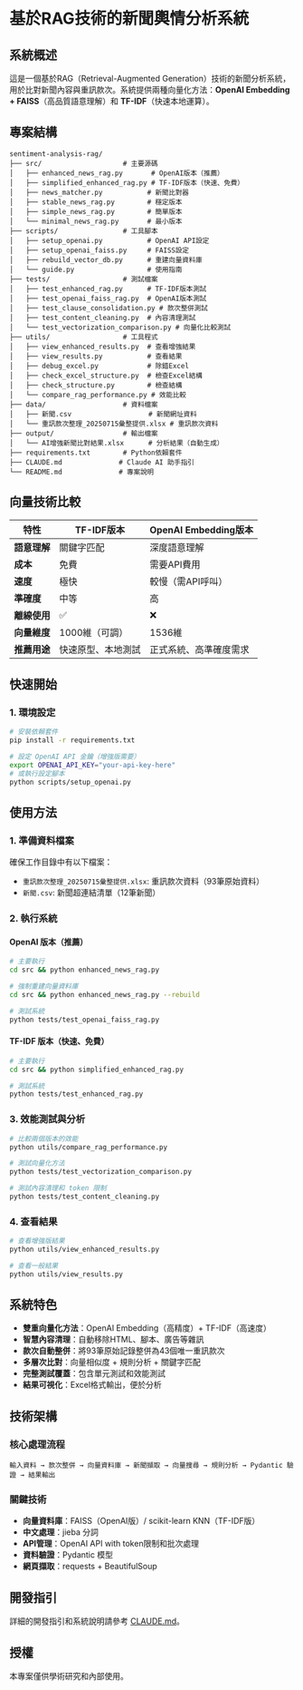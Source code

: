 # 基於RAG技術的新聞輿情分析系統

## 系統概述
這是一個基於RAG（Retrieval-Augmented Generation）技術的新聞分析系統，用於比對新聞內容與重訊款次。系統提供兩種向量化方法：**OpenAI Embedding + FAISS**（高品質語意理解）和 **TF-IDF**（快速本地運算）。

## 專案結構

```
sentiment-analysis-rag/
├── src/                    # 主要源碼
│   ├── enhanced_news_rag.py       # OpenAI版本（推薦）
│   ├── simplified_enhanced_rag.py # TF-IDF版本（快速、免費）
│   ├── news_matcher.py           # 新聞比對器
│   ├── stable_news_rag.py        # 穩定版本
│   ├── simple_news_rag.py        # 簡單版本
│   └── minimal_news_rag.py       # 最小版本
├── scripts/                # 工具腳本
│   ├── setup_openai.py           # OpenAI API設定
│   ├── setup_openai_faiss.py     # FAISS設定
│   ├── rebuild_vector_db.py      # 重建向量資料庫
│   └── guide.py                  # 使用指南
├── tests/                  # 測試檔案
│   ├── test_enhanced_rag.py      # TF-IDF版本測試
│   ├── test_openai_faiss_rag.py  # OpenAI版本測試
│   ├── test_clause_consolidation.py # 款次整併測試
│   ├── test_content_cleaning.py  # 內容清理測試
│   └── test_vectorization_comparison.py # 向量化比較測試
├── utils/                  # 工具程式
│   ├── view_enhanced_results.py  # 查看增強結果
│   ├── view_results.py           # 查看結果
│   ├── debug_excel.py            # 除錯Excel
│   ├── check_excel_structure.py  # 檢查Excel結構
│   ├── check_structure.py        # 檢查結構
│   └── compare_rag_performance.py # 效能比較
├── data/                   # 資料檔案
│   ├── 新聞.csv                   # 新聞網址資料
│   └── 重訊款次整理_20250715彙整提供.xlsx # 重訊款次資料
├── output/                 # 輸出檔案
│   └── AI增強新聞比對結果.xlsx      # 分析結果（自動生成）
├── requirements.txt        # Python依賴套件
├── CLAUDE.md              # Claude AI 助手指引
└── README.md              # 專案說明
```

## 向量技術比較

| 特性 | TF-IDF版本 | OpenAI Embedding版本 |
|------|------------|---------------------|
| **語意理解** | 關鍵字匹配 | 深度語意理解 |
| **成本** | 免費 | 需要API費用 |
| **速度** | 極快 | 較慢（需API呼叫） |
| **準確度** | 中等 | 高 |
| **離線使用** | ✅ | ❌ |
| **向量維度** | 1000維（可調） | 1536維 |
| **推薦用途** | 快速原型、本地測試 | 正式系統、高準確度需求 |

## 快速開始

### 1. 環境設定

```bash
# 安裝依賴套件
pip install -r requirements.txt

# 設定 OpenAI API 金鑰（增強版需要）
export OPENAI_API_KEY="your-api-key-here"
# 或執行設定腳本
python scripts/setup_openai.py
```

## 使用方法

### 1. 準備資料檔案
確保工作目錄中有以下檔案：
- `重訊款次整理_20250715彙整提供.xlsx`: 重訊款次資料（93筆原始資料）
- `新聞.csv`: 新聞超連結清單（12筆新聞）

### 2. 執行系統

#### OpenAI 版本（推薦）
```bash
# 主要執行
cd src && python enhanced_news_rag.py

# 強制重建向量資料庫
cd src && python enhanced_news_rag.py --rebuild

# 測試系統
python tests/test_openai_faiss_rag.py
```

#### TF-IDF 版本（快速、免費）
```bash
# 主要執行
cd src && python simplified_enhanced_rag.py

# 測試系統
python tests/test_enhanced_rag.py
```

### 3. 效能測試與分析
```bash
# 比較兩個版本的效能
python utils/compare_rag_performance.py

# 測試向量化方法
python tests/test_vectorization_comparison.py

# 測試內容清理和 token 限制
python tests/test_content_cleaning.py
```

### 4. 查看結果
```bash
# 查看增強版結果
python utils/view_enhanced_results.py

# 查看一般結果
python utils/view_results.py
```

## 系統特色

- **雙重向量化方法**：OpenAI Embedding（高精度）+ TF-IDF（高速度）
- **智慧內容清理**：自動移除HTML、腳本、廣告等雜訊
- **款次自動整併**：將93筆原始記錄整併為43個唯一重訊款次
- **多層次比對**：向量相似度 + 規則分析 + 關鍵字匹配
- **完整測試覆蓋**：包含單元測試和效能測試
- **結果可視化**：Excel格式輸出，便於分析

## 技術架構

### 核心處理流程
```
輸入資料 → 款次整併 → 向量資料庫 → 新聞擷取 → 向量搜尋 → 規則分析 → Pydantic 驗證 → 結果輸出
```

### 關鍵技術
- **向量資料庫**：FAISS（OpenAI版）/ scikit-learn KNN（TF-IDF版）
- **中文處理**：jieba 分詞
- **API管理**：OpenAI API with token限制和批次處理
- **資料驗證**：Pydantic 模型
- **網頁擷取**：requests + BeautifulSoup

## 開發指引

詳細的開發指引和系統說明請參考 [CLAUDE.md](CLAUDE.md)。

## 授權

本專案僅供學術研究和內部使用。
